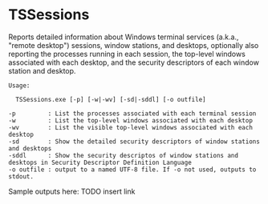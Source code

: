 # TSSessions

Reports detailed information about Windows terminal services (a.k.a., "remote desktop") sessions, window stations, and desktops,
optionally also reporting the processes running in each session, the top-level windows associated with each desktop, and the
security descriptors of each window station and desktop.

```
Usage:

  TSSessions.exe [-p] [-w|-wv] [-sd|-sddl] [-o outfile]

-p         : List the processes associated with each terminal session
-w         : List the top-level windows associated with each desktop
-wv        : List the visible top-level windows associated with each desktop
-sd        : Show the detailed security descriptors of window stations and desktops
-sddl      : Show the security descriptos of window stations and desktops in Security Descriptor Definition Language
-o outfile : output to a named UTF-8 file. If -o not used, outputs to stdout.
```

Sample outputs here: TODO insert link
